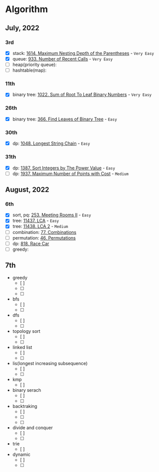 # Algorithm

## July, 2022

### 3rd

- [x] stack: [1614. Maximum Nesting Depth of the
  Parentheses](https://leetcode.com/problems/maximum-nesting-depth-of-the-parentheses/) - `Very Easy`
- [x] queue: [933. Number of Recent Calls](https://leetcode.com/problems/number-of-recent-calls/) - `Very Easy`
- [ ] heap(priority queue):
- [ ] hashtable(map):

### 11th
- [x] binary tree: [1022. Sum of Root To Leaf Binary
  Numbers](https://leetcode.com/problems/sum-of-root-to-leaf-binary-numbers/) - `Very Easy`

### 26th
- [x] binary tree: [366. Find Leaves of Binary Tree](https://leetcode.com/problems/find-leaves-of-binary-tree/) - `Easy`

### 30th
- [x] dp: [1048. Longest String
  Chain](https://leetcode.com/problems/longest-string-chain/) - `Easy`

### 31th
- [x] dp: [1387. Sort Integers by The Power
  Value](https://leetcode.com/problems/sort-integers-by-the-power-value/) - `Easy`
- [ ] dp: [1937. Maximum Number of Points with Cost](https://leetcode.com/problems/maximum-number-of-points-with-cost/) -
`Medium`

## August, 2022

### 6th
- [x] sort, pq: [253. Meeting Rooms
  II](https://leetcode.com/problems/meeting-rooms-ii/) - `Easy`
- [x] tree: [11437. LCA](https://www.acmicpc.net/problem/11437) - `Easy`
- [x] tree: [11438. LCA 2](https://www.acmicpc.net/problem/11438) -
  `Medium`
- [ ] combination: [77. Combinations](https://leetcode.com/problems/combinations/)
- [ ] permutation: [46. Permutations](https://leetcode.com/problems/permutations/)
- [ ] dp: [818. Race Car](https://leetcode.com/problems/race-car/)
- [ ] greedy:

## 7th
- greedy
  - [ ]
  - [ ]
  - [ ]
- bfs
  - [ ]
  - [ ]
- dfs
  - [ ]
  - [ ]
- topology sort
  - [ ]
  - [ ]
- linked list
  - [ ]
  - [ ]
- lis(longest increasing subsequence)
  - [ ]
  - [ ]
- kmp
  - [ ]
- binary serach
  - [ ]
  - [ ]
- backtraking
  - [ ]
  - [ ]
  - [ ]
- divide and conquer
  - [ ]
  - [ ]
- trie
  - [ ]
- dynamic
  - [ ]
  - [ ]
